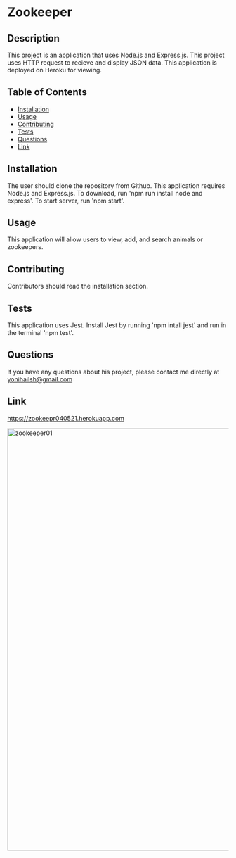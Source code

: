 # Zookeeper

## Description
This project is an application that uses Node.js and Express.js. This project uses HTTP request to recieve and display JSON data. This application is deployed on Heroku for viewing.

## Table of Contents
* [Installation](#intallation)
* [Usage](#usage)
* [Contributing](#contributing)
* [Tests](#tests)
* [Questions](#questions)
* [Link](#link)
## Installation
The user should clone the repository from Github. This application requires Node.js and Express.js. To download, run 'npm run install node and express'. To start server, run 'npm start'.

## Usage
This application will allow users to view, add, and search animals or zookeepers.

## Contributing
Contributors should read the installation section.

## Tests
This application uses Jest. Install Jest by running 'npm intall jest' and run in the terminal 'npm test'.

## Questions
If you have any questions about his project, please contact me directly at yonihailsh@gmail.com

## Link
https://zookeepr040521.herokuapp.com


<img width="960" alt="zookeeper01" src="https://user-images.githubusercontent.com/78513952/133832557-1c371d7c-6820-4432-b122-8c767ff4fa67.png">
